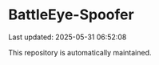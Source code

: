 # BattleEye-Spoofer

Last updated: 2025-05-31 06:52:08

This repository is automatically maintained.
